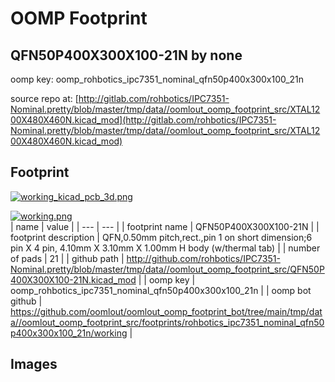 # OOMP Footprint  
## QFN50P400X300X100-21N  by none  
  
oomp key: oomp_rohbotics_ipc7351_nominal_qfn50p400x300x100_21n  
  
source repo at: [http://gitlab.com/rohbotics/IPC7351-Nominal.pretty/blob/master/tmp/data//oomlout_oomp_footprint_src/XTAL1200X480X460N.kicad_mod](http://gitlab.com/rohbotics/IPC7351-Nominal.pretty/blob/master/tmp/data//oomlout_oomp_footprint_src/XTAL1200X480X460N.kicad_mod)  
## Footprint  
  
[![working_kicad_pcb_3d.png](working_kicad_pcb_3d_600.png)](working_kicad_pcb_3d.png)  
  
[![working.png](working_600.png)](working.png)  
| name | value | 
| --- | --- | 
| footprint name | QFN50P400X300X100-21N | 
| footprint description | QFN,0.50mm pitch,rect.,pin 1 on short dimension;6 pin X 4 pin, 4.10mm X 3.10mm X 1.00mm H body (w/thermal tab) | 
| number of pads | 21 | 
| github path | http://github.com/rohbotics/IPC7351-Nominal.pretty/blob/master/tmp/data//oomlout_oomp_footprint_src/QFN50P400X300X100-21N.kicad_mod | 
| oomp key | oomp_rohbotics_ipc7351_nominal_qfn50p400x300x100_21n | 
| oomp bot github | https://github.com/oomlout/oomlout_oomp_footprint_bot/tree/main/tmp/data//oomlout_oomp_footprint_src/footprints/rohbotics_ipc7351_nominal_qfn50p400x300x100_21n/working | 
## Images  
